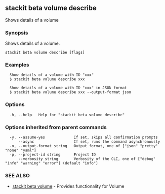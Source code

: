 ## stackit beta volume describe

Shows details of a volume

### Synopsis

Shows details of a volume.

```
stackit beta volume describe [flags]
```

### Examples

```
  Show details of a volume with ID "xxx"
  $ stackit beta volume describe xxx

  Show details of a volume with ID "xxx" in JSON format
  $ stackit beta volume describe xxx --output-format json
```

### Options

```
  -h, --help   Help for "stackit beta volume describe"
```

### Options inherited from parent commands

```
  -y, --assume-yes             If set, skips all confirmation prompts
      --async                  If set, runs the command asynchronously
  -o, --output-format string   Output format, one of ["json" "pretty" "none" "yaml"]
  -p, --project-id string      Project ID
      --verbosity string       Verbosity of the CLI, one of ["debug" "info" "warning" "error"] (default "info")
```

### SEE ALSO

* [stackit beta volume](./stackit_beta_volume.md)	 - Provides functionality for Volume

